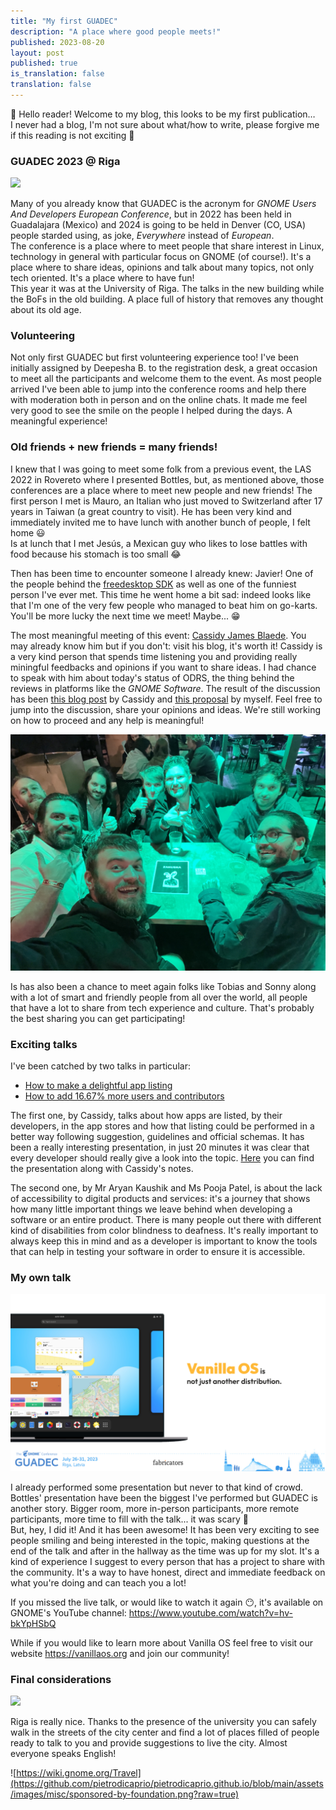 ```yaml
---
title: "My first GUADEC"
description: "A place where good people meets!"
published: 2023-08-20
layout: post
published: true
is_translation: false
translation: false
---
```

👋 Hello reader! Welcome to my blog, this looks to be my first publication…\
I never had a blog, I'm not sure about what/how to write, please forgive me if this reading is not exciting 🥲

### GUADEC 2023 @ Riga
![](https://keystoneacademic-res.cloudinary.com/image/upload/f_auto/q_auto/g_auto/w_650/element/66/66791_latvia2.jpg)

Many of you already know that GUADEC is the acronym for *GNOME Users And Developers European Conference*, but in 2022 has been held in Guadalajara (Mexico) and 2024 is going to be held in Denver (CO, USA) people starded using, as joke, *Everywhere* instead of *European*.\
The conference is a place where to meet people that share interest in Linux, technology in general with particular focus on GNOME (of course!). It's a place where to share ideas, opinions and talk about many topics, not only tech oriented. It's a place where to have fun!\
This year it was at the University of Riga. The talks in the new building while the BoFs in the old building. A place full of history that removes any thought about its old age.

### Volunteering
Not only first GUADEC but first volunteering experience too! I've been initially assigned by Deepesha B. to the registration desk, a great occasion to meet all the participants and welcome them to the event. As most people arrived I've been able to jump into the conference rooms and help there with moderation both in person and on the online chats. It made me feel very good to see the smile on the people I helped during the days. A meaningful experience!

### Old friends + new friends = many friends!
I knew that I was going to meet some folk from a previous event, the LAS 2022 in Rovereto where I presented Bottles, but, as mentioned above, those conferences are a place where to meet new people and new friends!
The first person I met is Mauro, an Italian who just moved to Switzerland after 17 years in Taiwan (a great country to visit). He has been very kind and immediately invited me to have lunch with another bunch of people, I felt home 😃\
Is at lunch that I met Jesús, a Mexican guy who likes to lose battles with food because his stomach is too small 😂

Then has been time to encounter someone I already knew: Javier! One of the people behind the [freedesktop SDK](https://freedesktop-sdk.io/) as well as one of the funniest person I've ever met. This time he went home a bit sad: indeed looks like that I'm one of the very few people who managed to beat him on go-karts. You'll be more lucky the next time we meet! Maybe... 😁


The most meaningful meeting of this event: [Cassidy James Blaede](https://cassidyjames.com/). You may already know him but if you don't: visit his blog, it's worth it! Cassidy is a very kind person that spends time listening you and providing really miningful feedbacks and opinions if you want to share ideas. I had chance to speak with him about today's status of ODRS, the thing behind the reviews in platforms like the *GNOME Software*. The result of the discussion has been [this blog post](https://cassidyjames.com/blog/stars-thumbs-app-ratings-reviews-odrs/) by Cassidy and [this proposal](https://gitlab.gnome.org/Infrastructure/odrs-web/-/issues/24) by myself. Feel free to jump into the discussion, share your opinions and ideas. We're still working on how to proceed and any help is meaningful!

![](https://github.com/pietrodicaprio/pietrodicaprio.github.io/blob/main/assets/images/guadec2023/guadec_3.jpeg?raw=true)

Is has also been a chance to meet again folks like Tobias and Sonny along with a lot of smart and friendly people from all over the world, all people that have a lot to share from tech experience and culture. That's probably the best sharing you can get participating!


### Exciting talks
I've been catched by two talks in particular:
- [How to make a delightful app listing](https://events.gnome.org/event/101/contributions/471/)
- [How to add 16.67% more users and contributors](https://events.gnome.org/event/101/contributions/476/)

The first one, by Cassidy, talks about how apps are listed, by their developers, in the app stores and how that listing could be performed in a better way following suggestion, guidelines and official schemas. It has been a really interesting presentation, in just 20 minutes it was clear that every developer should really give a look into the topic. [Here](https://cassidyjames.com/talks/guadec-2023/how-to-make-a-delightful-app-listing/) you can find the presentation along with Cassidy's notes.

The second one, by Mr Aryan Kaushik and Ms Pooja Patel, is about the lack of accessibility to digital products and services: it's a journey that shows how many little important things we leave behind when developing a software or an entire product. There is many people out there with different kind of disabilities from color blindness to deafness. It's really important to always keep this in mind and as a developer is important to know the tools that can help in testing your software in order to ensure it is accessible.

### My own talk
![](https://github.com/pietrodicaprio/pietrodicaprio.github.io/blob/main/assets/images/guadec2023/gaudec_2023_vos-ppt-cover.png?raw=true)

I already performed some presentation but never to that kind of crowd. Bottles' presentation have been the biggest I've performed but GUADEC is another story. Bigger room, more in-person participants, more remote participants, more time to fill with the talk... it was scary 😬\
But, hey, I did it! And it has been awesome! It has been very exciting to see people smiling and being interested in the topic, making questions at the end of the talk and after in the hallway as the time was up for my slot. It's a kind of experience I suggest to every person that has a project to share with the community. It's a way to have honest, direct and immediate feedback on what you're doing and can teach you a lot!

If you missed the live talk, or would like to watch it again 😶, it's available on GNOME's YouTube channel: https://www.youtube.com/watch?v=hv-bkYpHSbQ

While if you would like to learn more about Vanilla OS feel free to visit our website https://vanillaos.org and join our community!

### Final considerations
![](https://ilgiornaledellarchitettura.com/wp-content/uploads/2021/06/cop-riga-862x525.jpg)

Riga is really nice. Thanks to the presence of the university you can safely walk in the streets of the city center and find a lot of places filled of people ready to talk to you and provide suggestions to live the city. Almost everyone speaks English!

![https://wiki.gnome.org/Travel](https://github.com/pietrodicaprio/pietrodicaprio.github.io/blob/main/assets/images/misc/sponsored-by-foundation.png?raw=true)